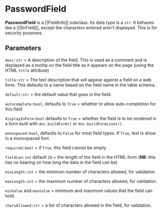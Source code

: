 # PasswordField

**PasswordField** is a [[FieldInfo]] subclass. Its data type is a `str`. It behaves like a [[StrField]], except the characters entered aren't displayed. This is for security purposes. 

## Parameters

`desc:str` = A description of the field. This is used as a comment and is displayed as a tooltip on the field title as it appears on the page (using the HTML `title` attribute)

`title:str` = The text description that will appear against a field on a web form. This defaults to a name based on the field name in the table schema.

`default:str` = the default value that goes in the field. 

`autocomplete:bool`, defaults to `True` = whether to allow auto-completion for this field

`displayInForm:bool` defaults to `True` = whether the field is to be rendered in a form built with `doc.buildForm()`  or `doc.buildFormLines()`.

`monospaced:bool`, defaults to `False` for most field types. If `True`, text is show in a monospaced font.

`required:bool` = if `True`, this field cannot be empty

`fieldLen:int` default `20` = the length of the field in the HTML form (**NB:** this has no bearing on how long the data in the field can be)

`minLength:int` = the minimum number of characters allowed, for validation.

`maxLength:int` = the maximum number of characters allowed, for validation.

`minValue` and `maxValue` = minimum and maximum values that the field can hold.

`charsAllowed:str` = a list of characters allowed in the field, for validation.

